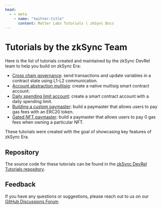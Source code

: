 ```yaml
---
head:
  - - meta
    - name: "twitter:title"
      content: Matter Labs Tutorials | zkSync Docs
---
```


# Tutorials by the zkSync Team

Here is the list of tutorials created and maintained by the zkSync DevRel team to help you build on zkSync Era:

- [Cross chain governance](cross-chain-tutorial.md): send transactions and update variables in a contract state using L1-L2 communication.
- [Account abstraction multisig](custom-aa-tutorial.md): create a native multisig smart contract account.
- [Daily spending limit account](aa-daily-spend-limit.md): create a smart contract account with a daily spending limit.
- [Building a custom paymaster](custom-paymaster-tutorial.md): build a paymaster that allows users to pay gas fees with an ERC20 token.
- [Gated NFT paymaster](gated-nft-paymaster-tutorial.md): build a paymaster that allows users to pay 0 gas fees when owning a particular NFT.

These tutorials were created with the goal of showcasing key features of zkSync Era.

## Repository

The source code for these tutorials can be found in the [zkSync DevRel Tutorials repository](https://github.com/matter-labs/tutorials).

## Feedback

If you have any questions or suggestions, please reach out to us on our [GitHub Discussions Forum](https://github.com/zkSync-Community-Hub/zkync-developers/discussions).
